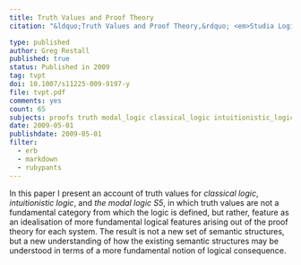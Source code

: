```yaml
---
title: Truth Values and Proof Theory
citation: "&ldquo;Truth Values and Proof Theory,&rdquo; <em>Studia Logica</em>, 92:2 (2009) 241--264."

type: published
author: Greg Restall
published: true
status: Published in 2009
tag: tvpt
doi: 10.1007/s11225-009-9197-y
file: tvpt.pdf
comments: yes
count: 65
subjects: proofs truth modal_logic classical_logic intuitionistic_logic sequents models non-classical_logic sets
date: 2009-05-01
publishdate: 2009-05-01
filter:
  - erb
  - markdown
  - rubypants
---
```

In this paper I present an account of truth values for _classical logic_, _intuitionistic logic_, and _the modal logic S5_, in which truth values are not a fundamental category from which the logic is defined, but rather, feature as an idealisation of more fundamental logical features arising out of the proof theory for each system. The result is not a new set of semantic structures, but a new understanding of how the existing semantic structures may be understood in terms of a more fundamental notion of logical consequence.
